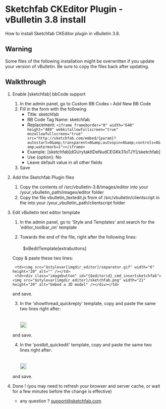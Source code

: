 Sketchfab CKEditor Plugin - vBulletin 3.8 install
=============================================

How to install Sketchfab CKEditor plugin in vBulletin 3.8.

Warning
-------

Some files of the following installation might be overwritten if you update your version of vBulletin. Be sure to copy the files back after updating.

Walkthrough
-----------

1. Enable [sketchfab] bbCode support
    1. In the admin panel, go to Custom BB Codes › Add New BB Code
    2. Fill in the form with the following
        * Title: sketchfab
        * BB Code Tag Name: sketchfab
        * Replacement: ```<iframe frameborder="0" width="640" height="480" webkitallowfullscreen="true" mozallowfullscreen="true" src="http://sketchfab.com/embed/{param}?autostart=0&amp;transparent=0&amp;autospin=0&amp;controls=0&amp;watermark=1"></iframe>```
        * Example: [sketchfab]dGUrytaktlDeNudCEGKk31oTJY[/sketchfab]
        * Use {option}: No
        * Leave default value in all other fields
    3. Save

2. Add the Sketchfab Plugin files
    1. Copy the contents of /src/vbulletin-3.8/images/editor into your /your_vbulletin_path/images/editor folder
    2. Copy the file vbulletin_textedit.js from of /src/vbulletin/clientscript in the into your /your_vbulletin_path/clientscript folder


4. Edit vBulletin text editor template
    1. In the admin panel, go to 'Style and Templates' and search for the 'editor_toolbar_on' template
    2. Towards the end of the file, right after the following lines:

        <if condition="$vBeditTemplate['extrabuttons'] != '' ">
            <td><img src="$stylevar[imgdir_editor]/separator.gif" width="6" height="20" alt="" /></td>  
            $vBeditTemplate[extrabuttons]
        </if>
    
    Copy & paste these two lines:

        <td><img src="$stylevar[imgdir_editor]/separator.gif" width="6" height="20" alt="" /></td>
        <td><div class="imagebutton" id="{$editorid}_cmd_insertsketchfab"><img src="$stylevar[imgdir_editor]/sketchfab.png" width="21" height="20" alt="Embed a 3D model" /></div></td>

    and save.

    3. In the 'showthread_quickreply' template, copy and paste the same two lines right after:

        <if condition="$show['quote_bbcode']">
            <td><img src="$stylevar[imgdir_editor]/separator.gif" width="6" height="20" alt="" /></td>
            <td><div class="imagebutton" id="{$editorid}_cmd_wrap0_quote"><img src="$stylevar[imgdir_editor]/quote.gif" width="21" height="20" alt="$vbphrase[wrap_quote_tags]" /></div></td>
        </if>

    and save.

    4. In the 'postbit_quickedit' template, copy and paste the same two lines right after:

        <if condition="$show['quote_bbcode']">
            <td><img src="$stylevar[imgdir_editor]/separator.gif" width="6" height="20" alt="" /></td>
            <td><div class="imagebutton" id="{$editorid}_cmd_wrap0_quote"><img src="$stylevar[imgdir_editor]/quote.gif" width="21" height="20" alt="$vbphrase[wrap_quote_tags]" /></div></td>
        </if>

    and save.

5. Done ! (you may need to refresh your browser and server cache, or wait for a few minutes before the change is effective)
    * any question ? support@sketchfab.com

